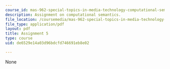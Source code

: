 ```yaml
---
course_id: mas-962-special-topics-in-media-technology-computational-semantics-fall-2002
description: Assignment on computational semantics.
file_location: /coursemedia/mas-962-special-topics-in-media-technology-computational-semantics-fall-2002/de6529e14a03d96bdcfd746691eb8e02_a5.pdf
file_type: application/pdf
layout: pdf
title: Assignment 5
type: course
uid: de6529e14a03d96bdcfd746691eb8e02

---
```

None